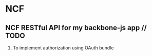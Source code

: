 NCF
========================

NCF RESTful API for my backbone-js app
// TODO
----------------------------------

1) To implement authorization using OAuth bundle